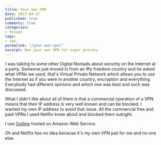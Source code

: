 ```yaml
---
title: Your own VPN
date: 2017-04-27
published: true
comments: true
categories:
- Essays
tags:
- vpn
permalink: "/your-own-vpn/"
excerpt: Own your own VPN for super privacy
---
```

I was talking to some other Digital Nomads about security on the Internet at a party. Someone just moved in from an iffy freedom country and he asked what VPNs we used, that's Virtual Private Network which allows you to use the Internet as if you were in another country, encryption and everything. Everybody had different opinions and which one was best and such was discussed.

What I didn't like about all of them is that a commercial operation of a VPN means that their IP address is very well known and can be blocked. I wanted my own IP address to avoid that issue. All the commercial free and paid VPNs I used Netflix knew about and blocked them outright.

I use [Outline](https://getoutline.org) hosted on Amazon Web Service.

Oh and Netflix has no idea because it's my own VPN just for me and no one else.